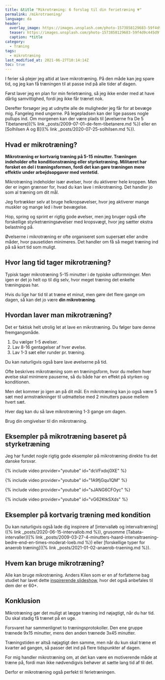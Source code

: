 ```yaml
---
title: &title "Mikrotræning: 6 forslag til din ferietræning 💗"
permalink: /mikrotraening/
language: da
header:
  overlay_image: https://images.unsplash.com/photo-1573858129683-59f4d9c445d9?ixid=MnwxMjA3fDB8MHxwaG90by1wYWdlfHx8fGVufDB8fHx8&ixlib=rb-1.2.1&auto=format&fit=crop&w=1900&q=80
  teaser: https://images.unsplash.com/photo-1573858129683-59f4d9c445d9?ixid=MnwxMjA3fDB8MHxwaG90by1wYWdlfHx8fGVufDB8fHx8&ixlib=rb-1.2.1&auto=format&fit=crop&w=400&q=80
  caption: *title
category:
  - Træning
tags:
  - mikrotræning
last_modified_at: 2021-06-27T10:14:14Z
toc: true
---
```


I ferier så plejer jeg altid at lave mikrotræning. På den måde kan jeg spare tid, og jeg kan få træningen til at passe ind på alle tider af dagen.

Først laver jeg en plan for min ferietræning, så jeg ikke ender med at have dårlig samvittighed, fordi jeg ikke får trænet nok.

Derefter forsøger jeg at udnytte alle de muligheder jeg får for at bevæge mig. Fangeleg med ungerne. På legepladsen kan der lige passes nogle pullups ind. Om morgenen kan der være plads til [øvelserne fra De 5 Tibetanere]({% link _posts/2009-07-01-de-fem-tibetanere.md %}) eller en [Solhilsen A og B]({% link _posts/2020-07-25-solhilsen.md %}).

## Hvad er mikrotræning?

**Mikrotræning er kortvarig træning på 5-15 minutter. Træningen indeholder ofte konditionstræning eller styrketræning. Militæret har forsket en del i træningsformen, fordi det kan gøre træningen mere effektiv under arbejdsopgaver med ventetid.**

Mikrotræning indeholder især øvelser, hvor du aktiverer hele kroppen. Men der er ingen grænser for, hvad du kan lave i mikrotræning. Det handler jo som al træning om dit mål.

Jeg fortrækker selv at bruge helkropsøvelser, hvor jeg aktiverer mange muskler og mange led i hver bevægelse.

Hop, spring og sprint er rigtig gode øvelser, men jeg bruger også ofte forskellige styrketræningsøvelser med kropsvægt, hvor jeg sætter ekstra belastning på.

Øvelserne i mikrotræning er ofte organiseret som supersæt eller andre måder, hvor pausetiden minimeres. Det handler om få så meget træning ind på så kort tid som muligt.

## Hvor lang tid tager mikrotræning?

Typisk tager mikrotræning 5-15 minutter i de typiske udformninger. Men igen er det jo helt op til dig selv, hvor meget træning det enkelte træningspas har.

Hvis du lige har tid til at træne et minut, men gøre det flere gange om dagen, så kan det jo være **din mikrotræning**.

## Hvordan laver man mikrotræning?

Det er faktisk helt utrolig let at lave en mikrotræning. Du følger bare denne fremgangsmåde.

1. Du vælger 1-5 øvelser.
2. Lav 8-16 gentagelser af hver øvelse.
3. Lav 1-3 sæt eller runder pr. træning.

Du kan naturligvis også bare lave øvelserne på tid. 

Ofte beskrives mikrotræning som en træningsform, hvor du mellem hver øvelse skal minimere pauserne, så du både har en effekt på styrken og konditionen.

Men det kommer jo igen an på dit mål. En mikrotræning kan jo også være 5 sæt med armstrækninger til udmattelse med 2 minutters pause mellem hvert sæt.

Hver dag kan du så lave mikrotræning 1-3 gange om dagen.

Brug din omgivelser til din mikrotræning.

## Eksempler på mikrotræning baseret på styrketræning

Jeg har fundet nogle rigtig gode eksempler på mikrotræning direkte fra det danske forsvar.

{% include video provider="youtube" id="dcVFxdxj0XE" %}

{% include video provider="youtube" id="1A9fjGqu1QM" %}

{% include video provider="youtube" id="sJANG6CFOyc" %}

{% include video provider="youtube" id="vG62KtkSXds" %}

## Eksempler på kortvarig træning med kondition

Du kan naturligvis også lade dig inspirere af [intervalløb og intervaltræning]({% link _posts/2020-06-15-intervallob.md %}), grusomme [Tabata-intervaller]({% link _posts/2009-03-27-4-minutters-haard-intervaltraening-bedre-end-en-times-moderat-loeb.md %}) eller [forskellige typer for anaerob træning]({% link _posts/2021-01-02-anaerob-traening.md %}).

## Hvem kan bruge mikrotræning?

Alle kan bruge mikrotræning. Anders Kilen som er en af forfatterne bag studiet har lavet dette [inspirerende slideshow](https://docplayer.dk/30944292-Alle-er-atleter-mikrotraening-for-60.html), hvor det også anbefales til dem der er 60+.

## Konklusion

Mikrotræning gør det muligt at lægge træning ind nøjagtigt, når du har tid. Du skal stadig få trænet på en uge.

Forsvaret har sammenlignet to træningsprotokoller. Den ene gruppe trænede 9x15 minutter, mens den anden trænede 3x45 minutter.

Træningstiden er altså nøjagtigt den samme, men når du kun skal træne et kvarter ad gangen, så passer det ind på flere tidspunkter af dagen.

For mig handler mikrotræning om, at det kan være en motiverende måde at træne på, fordi man ikke nødvendigvis behøver at sætte lang tid af til det.

Derfor er mikrotræning også perfekt til ferietræningen.
